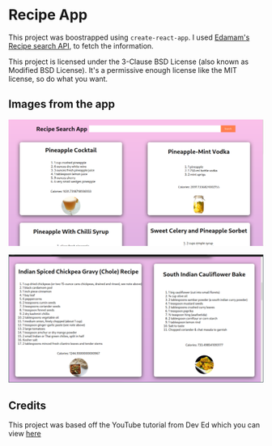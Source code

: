 # Recipe App

This project was boostrapped using `create-react-app`. I used [Edamam's Recipe search API](https://developer.edamam.com/edamam-recipe-api), to fetch the information. 

This project is licensed under the 3-Clause BSD License (also known as Modified BSD License). It's a permissive enough license like the MIT license, so do what you want.
 

## Images from the app

![](pic-selected-201012-2115-15.png)

![](pic-selected-201012-2115-55.png)

## Credits

This project was based off the YouTube tutorial from Dev Ed which you can view [here](https://youtu.be/U9T6YkEDkMo)



